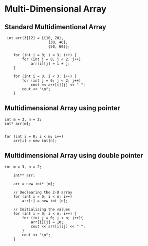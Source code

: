 # Multi-Dimensional Array

## Standard Multidimentional Array

```
 int arr[3][2] = {{10, 20},
                    {30, 40},
                    {50, 60}};

    for (int i = 0; i < 3; i++) {
        for (int j = 0; j < 2; j++)
            arr[i][j] = i + j;
    }

    for (int i = 0; i < 3; i++) {
        for (int j = 0; j < 2; j++)
            cout << arr[i][j] << " ";
        cout << "\n";
    }

```

## Multidimensional Array using pointer

```
int m = 3, n = 2;
int* arr[m];


for (int i = 0; i < m; i++)
    arr[i] = new int[n];

```

## Multidimensional Array using double pointer

```
int m = 3, n = 2;

    int** arr;

    arr = new int* [m];

    // Declearing the 2-D array
    for (int i = 0; i < m; i++)
        arr[i] = new int [n];

    // Initializing the values
    for (int i = 0; i < m; i++) {
        for (int j = 0; j < n; j++){
            arr[i][j] = 10;
            cout << arr[i][j] << " ";
        }
        cout << "\n";
    }
```